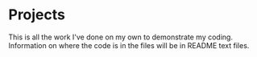 # Projects
This is all the work I've done on my own to demonstrate my coding. Information on where the code is in the files will be in README text files.
